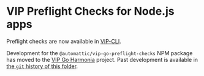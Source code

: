 # VIP Preflight Checks for Node.js apps

Preflight checks are now available in [VIP-CLI](https://docs.wpvip.com/vip/validate/preflight/).

Development for the `@automattic/vip-go-preflight-checks` NPM package has moved to the [VIP Go Harmonia](https://github.com/Automattic/vip-go-harmonia) project. Past development is available in [the `git` history of this folder](https://github.com/Automattic/vip-go-node/tree/8aea5e4d49e58db6dc90cdd1f12d1d52056e8f5b/preflight-checks).
